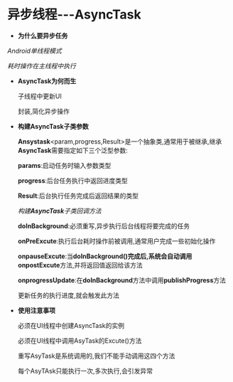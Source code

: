 # 异步线程---AsyncTask


- **为什么要异步任务**

*Android单线程模式*

*耗时操作在主线程中执行*

- **AsyncTask为何而生**

  子线程中更新UI

  封装,简化异步操作

- **构建AsyncTask子类参数**

  **Ansystask**<param,progress,Result>是一个抽象类,通常用于被继承,继承**AsyncTask**需要指定如下三个泛型参数:

  **params**:启动任务时输入参数类型

  **progress**:后台任务执行中返回进度类型

  **Result**:后台执行任务完成后返回结果的类型

  *构建**AsyncTask**子类回调方法*

  **doInBackground**:必须重写,异步执行后台线程将要完成的任务

  **onPreExcute**:执行后台耗时操作前被调用,通常用户完成一些初始化操作

  **onpauseExcute**:当**doInBackground()**完成后,系统会自动调用**onpostExcute**方法,并将返回值返回给该方法

  **onprogressUpdate**:在**doInBackground**方法中调用**publishProgress**方法

  更新任务的执行进度,就会触发此方法

- **使用注意事项**

  必须在UI线程中创建AsyncTask的实例

  必须在UI线程中调用AsyTask的Excute()方法

  重写AsyTask是系统调用的,我们不能手动调用这四个方法

  每个AsyTAsk只能执行一次,多次执行,会引发异常

  ​

  ​

  ​
